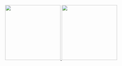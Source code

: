 <div>
  <a href="https://github.com/diogoodiego" />
  <img height="180em" src="https://github-readme-stats.vercel.app/api?username=diogoodiego&show_icons=true&theme=react&count_private=true&hide=stars,prs" />
  <img height="180em" src="https://github-readme-stats.vercel.app/api/top-langs/?username=diogoodiego&theme=react" />
</div>
